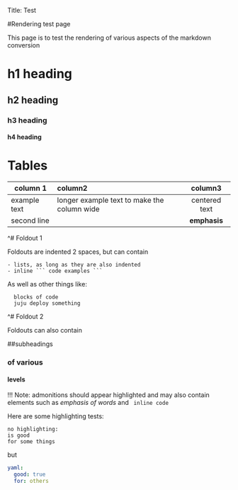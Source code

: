 Title: Test

#Rendering test page

This page is to test the rendering of various aspects of the markdown conversion

# h1 heading
## h2 heading
### h3 heading
#### h4 heading

# Tables

| column 1 | column2 | column3 |
|----------|:--------|:-------:|
|example text | longer example text to make the column wide | centered text|
|second line|| **emphasis** |

^# Foldout 1

  Foldouts are indented 2 spaces, but can contain

    - lists, as long as they are also indented
    - inline ``` code examples ```
  
  As well as other things like:
  

      blocks of code
      juju deploy something
  

^# Foldout 2

  Foldouts can also contain
  
  ##subheadings

  ### of various

  #### levels

!!! Note: admonitions should appear highlighted and may also contain elements
such as _emphasis of words_ and ``` inline code```

Here are some highlighting tests:

```no-highlight
no highlighting:
is good
for some things
```

but

```yaml
yaml:
  good: true
  for: others
```


